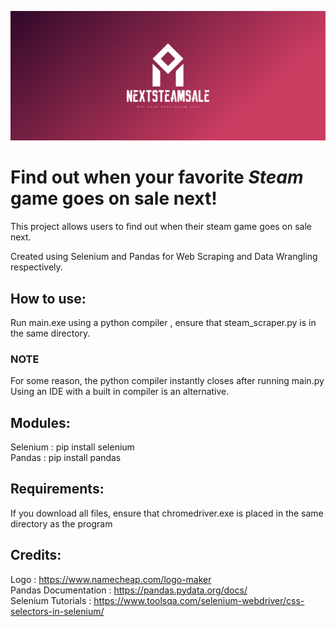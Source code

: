 ![alt text](https://github.com/ssim3/NextSteamSale/blob/master/cover.png?raw=true)


# Find out when your favorite *Steam* game goes on sale next!

This project allows users to find out when their steam game goes on sale next.

Created using Selenium and Pandas for Web Scraping and Data Wrangling respectively.

## How to use:

Run main.exe using a python compiler , ensure that steam_scraper.py is in the same directory.

### NOTE

For some reason, the python compiler instantly closes after running main.py <br>
Using an IDE with a built in compiler is an alternative.

## Modules:

Selenium : pip install selenium <br>
Pandas : pip install pandas

## Requirements:
If you download all files, ensure that chromedriver.exe is placed in the same directory as the program

## Credits:

Logo : https://www.namecheap.com/logo-maker <br>
Pandas Documentation : https://pandas.pydata.org/docs/ <br>
Selenium Tutorials : https://www.toolsqa.com/selenium-webdriver/css-selectors-in-selenium/ <br>
